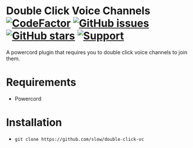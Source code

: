 # Double Click Voice Channels [![CodeFactor](https://www.codefactor.io/repository/github/slow/double-click-vc/badge)](https://www.codefactor.io/repository/github/slow/double-click-vc) [![GitHub issues](https://img.shields.io/github/issues/slow/double-click-vc?style=flat)](https://github.com/slow/double-click-vc/issues) [![GitHub stars](https://img.shields.io/github/stars/slow/double-click-vc?style=flat)](https://github.com/slow/double-click-vc/stargazers) [![Support](https://img.shields.io/discord/875126204758360094)](https://discord.gg/shnvz5ryAt)

A powercord plugin that requires you to double click voice channels to join them.

# Requirements

-  Powercord

# Installation

-  `git clone https://github.com/slow/double-click-vc`
